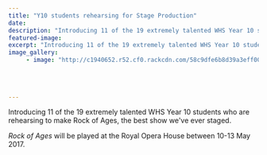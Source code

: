 ```yaml
---
title: "Y10 students rehearsing for Stage Production"
date: 
description: "Introducing 11 of the 19 extremely talented WHS Year 10 students who are rehearsing to make Rock of Ages, the best show we've ever staged..."
featured-image: 
excerpt: "Introducing 11 of the 19 extremely talented WHS Year 10 students who are rehearsing to make Rock of Ages, the best show we've ever staged."
image_gallery:
     - image: "http://c1940652.r52.cf0.rackcdn.com/58c9dfe6b8d39a3eff0046e7/Poster.jpg"
	
	
	
	
---
```


<p><span>Introducing 11 of the 19 extremely talented WHS Year 10 students who are rehearsing to make Rock of Ages, the best show we've ever staged.</span></p>
<p><span><em>Rock of Ages</em> will be played at the Royal Opera House between 10-13 May 2017.</span></p>


